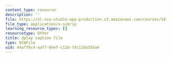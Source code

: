 ```yaml
---
content_type: resource
description: ''
file: https://ol-ocw-studio-app-production.s3.amazonaws.com/courses/18-06sc-linear-algebra-fall-2011/44aff9c4aaf70eefc12b7dc110a355a4_2IdtqGM6KWU.srt
file_type: application/x-subrip
learning_resource_types: []
resourcetype: Other
title: 3play caption file
type: OCWFile
uid: 44aff9c4-aaf7-0eef-c12b-7dc110a355a4
---
```

